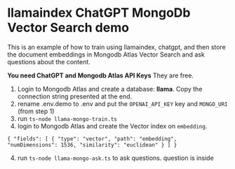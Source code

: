 # llamaindex ChatGPT MongoDb Vector Search demo

This is an example of how to train using llamaindex, chatgpt, and then store the document embeddings in Mongodb Atlas Vector Search and ask questions about the content.

**You need ChatGPT and Mongodb Atlas API Keys** They are free.

1. Login to Mongodb Atlas and create a database: **llama**. Copy the connection string presented at the end.
1. rename .env.demo to .env and put the `OPENAI_API_KEY` key and `MONGO_URI`  (from step 1)
2. run `ts-node llama-mongo-train.ts`
3. login to  Mongodb Atlas and create the Vector index on `embedding`. 

`
{
    "fields": [
      {
        "type": "vector",
        "path": "embedding",
        "numDimensions": 1536,
        "similarity": "euclidean"
      }
    ]
}
`

4. run `ts-node llama-mongo-ask.ts` to ask questions. question is inside

   
